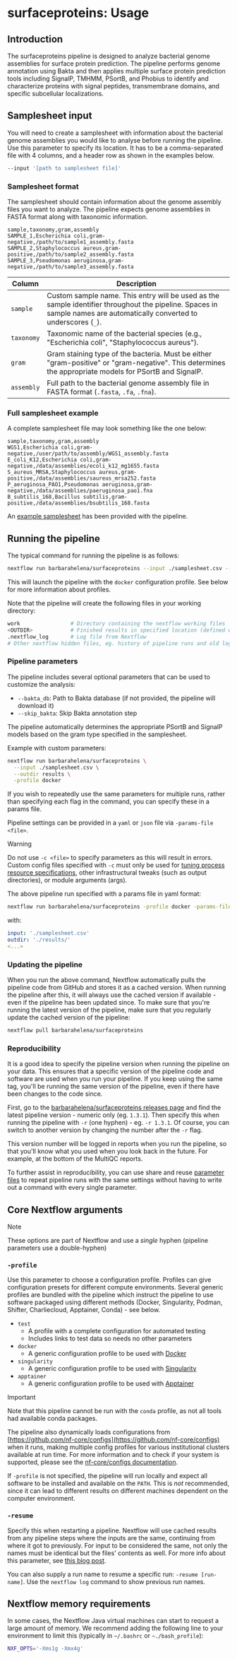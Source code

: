# surfaceproteins: Usage

## Introduction

The surfaceproteins pipeline is designed to analyze bacterial genome assemblies for surface protein prediction. The pipeline performs genome annotation using Bakta and then applies multiple surface protein prediction tools including SignalP, TMHMM, PSortB, and Phobius to identify and characterize proteins with signal peptides, transmembrane domains, and specific subcellular localizations.

## Samplesheet input

You will need to create a samplesheet with information about the bacterial genome assemblies you would like to analyse before running the pipeline. Use this parameter to specify its location. It has to be a comma-separated file with 4 columns, and a header row as shown in the examples below.

```bash
--input '[path to samplesheet file]'
```

### Samplesheet format

The samplesheet should contain information about the genome assembly files you want to analyze. The pipeline expects genome assemblies in FASTA format along with taxonomic information.

```csv title="samplesheet.csv"
sample,taxonomy,gram,assembly
SAMPLE_1,Escherichia coli,gram-negative,/path/to/sample1_assembly.fasta
SAMPLE_2,Staphylococcus aureus,gram-positive,/path/to/sample2_assembly.fasta
SAMPLE_3,Pseudomonas aeruginosa,gram-negative,/path/to/sample3_assembly.fasta
```

| Column     | Description                                                                                                                                                                            |
| ---------- | -------------------------------------------------------------------------------------------------------------------------------------------------------------------------------------- |
| `sample`   | Custom sample name. This entry will be used as the sample identifier throughout the pipeline. Spaces in sample names are automatically converted to underscores (`_`).              |
| `taxonomy` | Taxonomic name of the bacterial species (e.g., "Escherichia coli", "Staphylococcus aureus").                                                                                         |
| `gram`     | Gram staining type of the bacteria. Must be either "gram-positive" or "gram-negative". This determines the appropriate models for PSortB and SignalP.                               |
| `assembly` | Full path to the bacterial genome assembly file in FASTA format (`.fasta`, `.fa`, `.fna`).                                                                                          |

### Full samplesheet example

A complete samplesheet file may look something like the one below:

```csv title="samplesheet.csv"
sample,taxonomy,gram,assembly
WGS1,Escherichia coli,gram-negative,/user/path/to/assembly/WGS1_assembly.fasta
E_coli_K12,Escherichia coli,gram-negative,/data/assemblies/ecoli_k12_mg1655.fasta
S_aureus_MRSA,Staphylococcus aureus,gram-positive,/data/assemblies/saureus_mrsa252.fasta
P_aeruginosa_PAO1,Pseudomonas aeruginosa,gram-negative,/data/assemblies/paeruginosa_pao1.fna
B_subtilis_168,Bacillus subtilis,gram-positive,/data/assemblies/bsubtilis_168.fasta
```

An [example samplesheet](../assets/samplesheet.csv) has been provided with the pipeline.

## Running the pipeline

The typical command for running the pipeline is as follows:

```bash
nextflow run barbarahelena/surfaceproteins --input ./samplesheet.csv --outdir ./results -profile docker
```

This will launch the pipeline with the `docker` configuration profile. See below for more information about profiles.

Note that the pipeline will create the following files in your working directory:

```bash
work                # Directory containing the nextflow working files
<OUTDIR>            # Finished results in specified location (defined with --outdir)
.nextflow_log       # Log file from Nextflow
# Other nextflow hidden files, eg. history of pipeline runs and old logs.
```

### Pipeline parameters

The pipeline includes several optional parameters that can be used to customize the analysis:

- `--bakta_db`: Path to Bakta database (if not provided, the pipeline will download it)
- `--skip_bakta`: Skip Bakta annotation step

The pipeline automatically determines the appropriate PSortB and SignalP models based on the gram type specified in the samplesheet.

Example with custom parameters:

```bash
nextflow run barbarahelena/surfaceproteins \
  --input ./samplesheet.csv \
  --outdir results \
  -profile docker
```

If you wish to repeatedly use the same parameters for multiple runs, rather than specifying each flag in the command, you can specify these in a params file.

Pipeline settings can be provided in a `yaml` or `json` file via `-params-file <file>`.

> [!WARNING]
> Do not use `-c <file>` to specify parameters as this will result in errors. Custom config files specified with `-c` must only be used for [tuning process resource specifications](https://nf-co.re/docs/usage/configuration#tuning-workflow-resources), other infrastructural tweaks (such as output directories), or module arguments (args).

The above pipeline run specified with a params file in yaml format:

```bash
nextflow run barbarahelena/surfaceproteins -profile docker -params-file params.yaml
```

with:

```yaml title="params.yaml"
input: './samplesheet.csv'
outdir: './results/'
<...>
```

### Updating the pipeline

When you run the above command, Nextflow automatically pulls the pipeline code from GitHub and stores it as a cached version. When running the pipeline after this, it will always use the cached version if available - even if the pipeline has been updated since. To make sure that you're running the latest version of the pipeline, make sure that you regularly update the cached version of the pipeline:

```bash
nextflow pull barbarahelena/surfaceproteins
```

### Reproducibility

It is a good idea to specify the pipeline version when running the pipeline on your data. This ensures that a specific version of the pipeline code and software are used when you run your pipeline. If you keep using the same tag, you'll be running the same version of the pipeline, even if there have been changes to the code since.

First, go to the [barbarahelena/surfaceproteins releases page](https://github.com/barbarahelena/surfaceproteins/releases) and find the latest pipeline version - numeric only (eg. `1.3.1`). Then specify this when running the pipeline with `-r` (one hyphen) - eg. `-r 1.3.1`. Of course, you can switch to another version by changing the number after the `-r` flag.

This version number will be logged in reports when you run the pipeline, so that you'll know what you used when you look back in the future. For example, at the bottom of the MultiQC reports.

To further assist in reproducibility, you can use share and reuse [parameter files](#running-the-pipeline) to repeat pipeline runs with the same settings without having to write out a command with every single parameter.

## Core Nextflow arguments

> [!NOTE]
> These options are part of Nextflow and use a _single_ hyphen (pipeline parameters use a double-hyphen)

### `-profile`

Use this parameter to choose a configuration profile. Profiles can give configuration presets for different compute environments. Several generic profiles are bundled with the pipeline which instruct the pipeline to use software packaged using different methods (Docker, Singularity, Podman, Shifter, Charliecloud, Apptainer, Conda) - see below.

- `test`
  - A profile with a complete configuration for automated testing
  - Includes links to test data so needs no other parameters
- `docker`
  - A generic configuration profile to be used with [Docker](https://docker.com/)
- `singularity`
  - A generic configuration profile to be used with [Singularity](https://sylabs.io/docs/)
- `apptainer`
  - A generic configuration profile to be used with [Apptainer](https://apptainer.org/)

> [!IMPORTANT]
> Note that this pipeline cannot be run with the `conda` profile, as not all tools had available conda packages.

The pipeline also dynamically loads configurations from [https://github.com/nf-core/configs](https://github.com/nf-core/configs) when it runs, making multiple config profiles for various institutional clusters available at run time. For more information and to check if your system is supported, please see the [nf-core/configs documentation](https://github.com/nf-core/configs#documentation).

If `-profile` is not specified, the pipeline will run locally and expect all software to be installed and available on the `PATH`. This is _not_ recommended, since it can lead to different results on different machines dependent on the computer environment.

### `-resume`

Specify this when restarting a pipeline. Nextflow will use cached results from any pipeline steps where the inputs are the same, continuing from where it got to previously. For input to be considered the same, not only the names must be identical but the files' contents as well. For more info about this parameter, see [this blog post](https://www.nextflow.io/blog/2019/demystifying-nextflow-resume.html).

You can also supply a run name to resume a specific run: `-resume [run-name]`. Use the `nextflow log` command to show previous run names.

## Nextflow memory requirements

In some cases, the Nextflow Java virtual machines can start to request a large amount of memory.
We recommend adding the following line to your environment to limit this (typically in `~/.bashrc` or `~./bash_profile`):

```bash
NXF_OPTS='-Xms1g -Xmx4g'
```